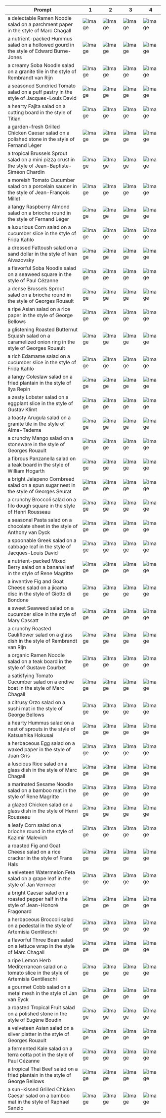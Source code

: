 | Prompt | 1 | 2 | 3 | 4 |
|-|-|-|-|-|
| a delectable Ramen Noodle salad on a parchment paper in the style of Marc Chagall | ![Image](https://salad-benchmark-public-assets.s3.us-east-2.amazonaws.com/sdxl/444e4ba5-b613-4142-86f1-f3e51e71a418-0.jpg) | ![Image](https://salad-benchmark-public-assets.s3.us-east-2.amazonaws.com/sdxl/444e4ba5-b613-4142-86f1-f3e51e71a418-1.jpg) | ![Image](https://salad-benchmark-public-assets.s3.us-east-2.amazonaws.com/sdxl/444e4ba5-b613-4142-86f1-f3e51e71a418-2.jpg) | ![Image](https://salad-benchmark-public-assets.s3.us-east-2.amazonaws.com/sdxl/444e4ba5-b613-4142-86f1-f3e51e71a418-3.jpg) |
| a nutrient-packed Hummus salad on a hollowed gourd in the style of Edward Burne-Jones | ![Image](https://salad-benchmark-public-assets.s3.us-east-2.amazonaws.com/sdxl/e1b6d8e6-678a-4a6d-8928-68127da70397-0.jpg) | ![Image](https://salad-benchmark-public-assets.s3.us-east-2.amazonaws.com/sdxl/e1b6d8e6-678a-4a6d-8928-68127da70397-1.jpg) | ![Image](https://salad-benchmark-public-assets.s3.us-east-2.amazonaws.com/sdxl/e1b6d8e6-678a-4a6d-8928-68127da70397-2.jpg) | ![Image](https://salad-benchmark-public-assets.s3.us-east-2.amazonaws.com/sdxl/e1b6d8e6-678a-4a6d-8928-68127da70397-3.jpg) |
| a creamy Soba Noodle salad on a granite tile in the style of Rembrandt van Rijn | ![Image](https://salad-benchmark-public-assets.s3.us-east-2.amazonaws.com/sdxl/265de737-6911-4b53-a9ce-46f4db322e3f-0.jpg) | ![Image](https://salad-benchmark-public-assets.s3.us-east-2.amazonaws.com/sdxl/265de737-6911-4b53-a9ce-46f4db322e3f-1.jpg) | ![Image](https://salad-benchmark-public-assets.s3.us-east-2.amazonaws.com/sdxl/265de737-6911-4b53-a9ce-46f4db322e3f-2.jpg) | ![Image](https://salad-benchmark-public-assets.s3.us-east-2.amazonaws.com/sdxl/265de737-6911-4b53-a9ce-46f4db322e3f-3.jpg) |
| a seasoned Sundried Tomato salad on a puff pastry in the style of Jacques-Louis David | ![Image](https://salad-benchmark-public-assets.s3.us-east-2.amazonaws.com/sdxl/a477371e-aa4a-4d4a-993b-b3cfa3b10e0d-0.jpg) | ![Image](https://salad-benchmark-public-assets.s3.us-east-2.amazonaws.com/sdxl/a477371e-aa4a-4d4a-993b-b3cfa3b10e0d-1.jpg) | ![Image](https://salad-benchmark-public-assets.s3.us-east-2.amazonaws.com/sdxl/a477371e-aa4a-4d4a-993b-b3cfa3b10e0d-2.jpg) | ![Image](https://salad-benchmark-public-assets.s3.us-east-2.amazonaws.com/sdxl/a477371e-aa4a-4d4a-993b-b3cfa3b10e0d-3.jpg) |
| a hearty Fajita salad on a cutting board in the style of Titian | ![Image](https://salad-benchmark-public-assets.s3.us-east-2.amazonaws.com/sdxl/1982155b-9dfc-42d5-a9d9-57440377ed34-0.jpg) | ![Image](https://salad-benchmark-public-assets.s3.us-east-2.amazonaws.com/sdxl/1982155b-9dfc-42d5-a9d9-57440377ed34-1.jpg) | ![Image](https://salad-benchmark-public-assets.s3.us-east-2.amazonaws.com/sdxl/1982155b-9dfc-42d5-a9d9-57440377ed34-2.jpg) | ![Image](https://salad-benchmark-public-assets.s3.us-east-2.amazonaws.com/sdxl/1982155b-9dfc-42d5-a9d9-57440377ed34-3.jpg) |
| a garden-fresh Grilled Chicken Caesar salad on a polished stone in the style of Fernand Léger | ![Image](https://salad-benchmark-public-assets.s3.us-east-2.amazonaws.com/sdxl/3b6afd54-319b-4a06-be4f-48deda17d361-0.jpg) | ![Image](https://salad-benchmark-public-assets.s3.us-east-2.amazonaws.com/sdxl/3b6afd54-319b-4a06-be4f-48deda17d361-1.jpg) | ![Image](https://salad-benchmark-public-assets.s3.us-east-2.amazonaws.com/sdxl/3b6afd54-319b-4a06-be4f-48deda17d361-2.jpg) | ![Image](https://salad-benchmark-public-assets.s3.us-east-2.amazonaws.com/sdxl/3b6afd54-319b-4a06-be4f-48deda17d361-3.jpg) |
| a tropical Brussels Sprout salad on a mini pizza crust in the style of Jean-Baptiste-Siméon Chardin | ![Image](https://salad-benchmark-public-assets.s3.us-east-2.amazonaws.com/sdxl/9e9a08f6-81d3-4076-9d2b-cbb9df584dc3-0.jpg) | ![Image](https://salad-benchmark-public-assets.s3.us-east-2.amazonaws.com/sdxl/9e9a08f6-81d3-4076-9d2b-cbb9df584dc3-1.jpg) | ![Image](https://salad-benchmark-public-assets.s3.us-east-2.amazonaws.com/sdxl/9e9a08f6-81d3-4076-9d2b-cbb9df584dc3-2.jpg) | ![Image](https://salad-benchmark-public-assets.s3.us-east-2.amazonaws.com/sdxl/9e9a08f6-81d3-4076-9d2b-cbb9df584dc3-3.jpg) |
| a moreish Tomato Cucumber salad on a porcelain saucer in the style of Jean-François Millet | ![Image](https://salad-benchmark-public-assets.s3.us-east-2.amazonaws.com/sdxl/30831d57-999f-4609-9535-ebd356de5cc2-0.jpg) | ![Image](https://salad-benchmark-public-assets.s3.us-east-2.amazonaws.com/sdxl/30831d57-999f-4609-9535-ebd356de5cc2-1.jpg) | ![Image](https://salad-benchmark-public-assets.s3.us-east-2.amazonaws.com/sdxl/30831d57-999f-4609-9535-ebd356de5cc2-2.jpg) | ![Image](https://salad-benchmark-public-assets.s3.us-east-2.amazonaws.com/sdxl/30831d57-999f-4609-9535-ebd356de5cc2-3.jpg) |
| a tangy Raspberry Almond salad on a brioche round in the style of Fernand Léger | ![Image](https://salad-benchmark-public-assets.s3.us-east-2.amazonaws.com/sdxl/65fd83c4-98d4-4210-b2a5-ce908f28389d-0.jpg) | ![Image](https://salad-benchmark-public-assets.s3.us-east-2.amazonaws.com/sdxl/65fd83c4-98d4-4210-b2a5-ce908f28389d-1.jpg) | ![Image](https://salad-benchmark-public-assets.s3.us-east-2.amazonaws.com/sdxl/65fd83c4-98d4-4210-b2a5-ce908f28389d-2.jpg) | ![Image](https://salad-benchmark-public-assets.s3.us-east-2.amazonaws.com/sdxl/65fd83c4-98d4-4210-b2a5-ce908f28389d-3.jpg) |
| a luxurious Corn salad on a cucumber slice in the style of Frida Kahlo | ![Image](https://salad-benchmark-public-assets.s3.us-east-2.amazonaws.com/sdxl/826ce096-ec37-4aba-89fb-1c37ae5f6cdd-0.jpg) | ![Image](https://salad-benchmark-public-assets.s3.us-east-2.amazonaws.com/sdxl/826ce096-ec37-4aba-89fb-1c37ae5f6cdd-1.jpg) | ![Image](https://salad-benchmark-public-assets.s3.us-east-2.amazonaws.com/sdxl/826ce096-ec37-4aba-89fb-1c37ae5f6cdd-2.jpg) | ![Image](https://salad-benchmark-public-assets.s3.us-east-2.amazonaws.com/sdxl/826ce096-ec37-4aba-89fb-1c37ae5f6cdd-3.jpg) |
| a dressed Fattoush salad on a sand dollar in the style of Ivan Aivazovsky | ![Image](https://salad-benchmark-public-assets.s3.us-east-2.amazonaws.com/sdxl/cc48e003-baed-4394-961b-6bc5cbb52a51-0.jpg) | ![Image](https://salad-benchmark-public-assets.s3.us-east-2.amazonaws.com/sdxl/cc48e003-baed-4394-961b-6bc5cbb52a51-1.jpg) | ![Image](https://salad-benchmark-public-assets.s3.us-east-2.amazonaws.com/sdxl/cc48e003-baed-4394-961b-6bc5cbb52a51-2.jpg) | ![Image](https://salad-benchmark-public-assets.s3.us-east-2.amazonaws.com/sdxl/cc48e003-baed-4394-961b-6bc5cbb52a51-3.jpg) |
| a flavorful Soba Noodle salad on a seaweed square in the style of Paul Cézanne | ![Image](https://salad-benchmark-public-assets.s3.us-east-2.amazonaws.com/sdxl/a1115edd-77f4-4773-b230-626b261317d1-0.jpg) | ![Image](https://salad-benchmark-public-assets.s3.us-east-2.amazonaws.com/sdxl/a1115edd-77f4-4773-b230-626b261317d1-1.jpg) | ![Image](https://salad-benchmark-public-assets.s3.us-east-2.amazonaws.com/sdxl/a1115edd-77f4-4773-b230-626b261317d1-2.jpg) | ![Image](https://salad-benchmark-public-assets.s3.us-east-2.amazonaws.com/sdxl/a1115edd-77f4-4773-b230-626b261317d1-3.jpg) |
| a dense Brussels Sprout salad on a brioche round in the style of Georges Rouault | ![Image](https://salad-benchmark-public-assets.s3.us-east-2.amazonaws.com/sdxl/4d6d3d85-8f9e-42ee-ac8e-891188826b8b-0.jpg) | ![Image](https://salad-benchmark-public-assets.s3.us-east-2.amazonaws.com/sdxl/4d6d3d85-8f9e-42ee-ac8e-891188826b8b-1.jpg) | ![Image](https://salad-benchmark-public-assets.s3.us-east-2.amazonaws.com/sdxl/4d6d3d85-8f9e-42ee-ac8e-891188826b8b-2.jpg) | ![Image](https://salad-benchmark-public-assets.s3.us-east-2.amazonaws.com/sdxl/4d6d3d85-8f9e-42ee-ac8e-891188826b8b-3.jpg) |
| a ripe Asian salad on a rice paper in the style of George Bellows | ![Image](https://salad-benchmark-public-assets.s3.us-east-2.amazonaws.com/sdxl/132df61d-943f-4239-b9a1-bf44906dcbe4-0.jpg) | ![Image](https://salad-benchmark-public-assets.s3.us-east-2.amazonaws.com/sdxl/132df61d-943f-4239-b9a1-bf44906dcbe4-1.jpg) | ![Image](https://salad-benchmark-public-assets.s3.us-east-2.amazonaws.com/sdxl/132df61d-943f-4239-b9a1-bf44906dcbe4-2.jpg) | ![Image](https://salad-benchmark-public-assets.s3.us-east-2.amazonaws.com/sdxl/132df61d-943f-4239-b9a1-bf44906dcbe4-3.jpg) |
| a glistening Roasted Butternut Squash salad on a caramelized onion ring in the style of Georges Rouault | ![Image](https://salad-benchmark-public-assets.s3.us-east-2.amazonaws.com/sdxl/fd6c380f-e33f-4532-bd52-e6d482eb18b3-0.jpg) | ![Image](https://salad-benchmark-public-assets.s3.us-east-2.amazonaws.com/sdxl/fd6c380f-e33f-4532-bd52-e6d482eb18b3-1.jpg) | ![Image](https://salad-benchmark-public-assets.s3.us-east-2.amazonaws.com/sdxl/fd6c380f-e33f-4532-bd52-e6d482eb18b3-2.jpg) | ![Image](https://salad-benchmark-public-assets.s3.us-east-2.amazonaws.com/sdxl/fd6c380f-e33f-4532-bd52-e6d482eb18b3-3.jpg) |
| a rich Edamame salad on a cucumber slice in the style of Frida Kahlo | ![Image](https://salad-benchmark-public-assets.s3.us-east-2.amazonaws.com/sdxl/40db9fbd-7977-4ada-8cde-cf6c450b8d2f-0.jpg) | ![Image](https://salad-benchmark-public-assets.s3.us-east-2.amazonaws.com/sdxl/40db9fbd-7977-4ada-8cde-cf6c450b8d2f-1.jpg) | ![Image](https://salad-benchmark-public-assets.s3.us-east-2.amazonaws.com/sdxl/40db9fbd-7977-4ada-8cde-cf6c450b8d2f-2.jpg) | ![Image](https://salad-benchmark-public-assets.s3.us-east-2.amazonaws.com/sdxl/40db9fbd-7977-4ada-8cde-cf6c450b8d2f-3.jpg) |
| a tangy Coleslaw salad on a fried plantain in the style of Ilya Repin | ![Image](https://salad-benchmark-public-assets.s3.us-east-2.amazonaws.com/sdxl/00451af0-9f0e-40bb-8c53-64013cc1d293-0.jpg) | ![Image](https://salad-benchmark-public-assets.s3.us-east-2.amazonaws.com/sdxl/00451af0-9f0e-40bb-8c53-64013cc1d293-1.jpg) | ![Image](https://salad-benchmark-public-assets.s3.us-east-2.amazonaws.com/sdxl/00451af0-9f0e-40bb-8c53-64013cc1d293-2.jpg) | ![Image](https://salad-benchmark-public-assets.s3.us-east-2.amazonaws.com/sdxl/00451af0-9f0e-40bb-8c53-64013cc1d293-3.jpg) |
| a zesty Lobster salad on a eggplant slice in the style of Gustav Klimt | ![Image](https://salad-benchmark-public-assets.s3.us-east-2.amazonaws.com/sdxl/962069b9-b9c7-4447-bba9-8b966dee8cfa-0.jpg) | ![Image](https://salad-benchmark-public-assets.s3.us-east-2.amazonaws.com/sdxl/962069b9-b9c7-4447-bba9-8b966dee8cfa-1.jpg) | ![Image](https://salad-benchmark-public-assets.s3.us-east-2.amazonaws.com/sdxl/962069b9-b9c7-4447-bba9-8b966dee8cfa-2.jpg) | ![Image](https://salad-benchmark-public-assets.s3.us-east-2.amazonaws.com/sdxl/962069b9-b9c7-4447-bba9-8b966dee8cfa-3.jpg) |
| a toasty Arugula salad on a granite tile in the style of Alma-Tadema | ![Image](https://salad-benchmark-public-assets.s3.us-east-2.amazonaws.com/sdxl/09f09ebd-53e7-45fb-8f2c-9c77bb7227a2-0.jpg) | ![Image](https://salad-benchmark-public-assets.s3.us-east-2.amazonaws.com/sdxl/09f09ebd-53e7-45fb-8f2c-9c77bb7227a2-1.jpg) | ![Image](https://salad-benchmark-public-assets.s3.us-east-2.amazonaws.com/sdxl/09f09ebd-53e7-45fb-8f2c-9c77bb7227a2-2.jpg) | ![Image](https://salad-benchmark-public-assets.s3.us-east-2.amazonaws.com/sdxl/09f09ebd-53e7-45fb-8f2c-9c77bb7227a2-3.jpg) |
| a crunchy Mango salad on a stoneware in the style of Georges Rouault | ![Image](https://salad-benchmark-public-assets.s3.us-east-2.amazonaws.com/sdxl/1a9e90a1-a9c5-47ab-941e-8b23239aa21c-0.jpg) | ![Image](https://salad-benchmark-public-assets.s3.us-east-2.amazonaws.com/sdxl/1a9e90a1-a9c5-47ab-941e-8b23239aa21c-1.jpg) | ![Image](https://salad-benchmark-public-assets.s3.us-east-2.amazonaws.com/sdxl/1a9e90a1-a9c5-47ab-941e-8b23239aa21c-2.jpg) | ![Image](https://salad-benchmark-public-assets.s3.us-east-2.amazonaws.com/sdxl/1a9e90a1-a9c5-47ab-941e-8b23239aa21c-3.jpg) |
| a fibrous Panzanella salad on a teak board in the style of William Hogarth | ![Image](https://salad-benchmark-public-assets.s3.us-east-2.amazonaws.com/sdxl/1dbfb30d-736b-4a98-825d-51d7fbae91aa-0.jpg) | ![Image](https://salad-benchmark-public-assets.s3.us-east-2.amazonaws.com/sdxl/1dbfb30d-736b-4a98-825d-51d7fbae91aa-1.jpg) | ![Image](https://salad-benchmark-public-assets.s3.us-east-2.amazonaws.com/sdxl/1dbfb30d-736b-4a98-825d-51d7fbae91aa-2.jpg) | ![Image](https://salad-benchmark-public-assets.s3.us-east-2.amazonaws.com/sdxl/1dbfb30d-736b-4a98-825d-51d7fbae91aa-3.jpg) |
| a bright Jalapeno Cornbread salad on a spun sugar nest in the style of Georges Seurat | ![Image](https://salad-benchmark-public-assets.s3.us-east-2.amazonaws.com/sdxl/e39a7e59-839e-4abf-9d9f-5fa19977f5c9-0.jpg) | ![Image](https://salad-benchmark-public-assets.s3.us-east-2.amazonaws.com/sdxl/e39a7e59-839e-4abf-9d9f-5fa19977f5c9-1.jpg) | ![Image](https://salad-benchmark-public-assets.s3.us-east-2.amazonaws.com/sdxl/e39a7e59-839e-4abf-9d9f-5fa19977f5c9-2.jpg) | ![Image](https://salad-benchmark-public-assets.s3.us-east-2.amazonaws.com/sdxl/e39a7e59-839e-4abf-9d9f-5fa19977f5c9-3.jpg) |
| a crunchy Broccoli salad on a filo dough square in the style of Henri Rousseau | ![Image](https://salad-benchmark-public-assets.s3.us-east-2.amazonaws.com/sdxl/f8d6d3c7-8b8e-4daa-8095-3639a2b60257-0.jpg) | ![Image](https://salad-benchmark-public-assets.s3.us-east-2.amazonaws.com/sdxl/f8d6d3c7-8b8e-4daa-8095-3639a2b60257-1.jpg) | ![Image](https://salad-benchmark-public-assets.s3.us-east-2.amazonaws.com/sdxl/f8d6d3c7-8b8e-4daa-8095-3639a2b60257-2.jpg) | ![Image](https://salad-benchmark-public-assets.s3.us-east-2.amazonaws.com/sdxl/f8d6d3c7-8b8e-4daa-8095-3639a2b60257-3.jpg) |
| a seasonal Pasta salad on a chocolate sheet in the style of Anthony van Dyck | ![Image](https://salad-benchmark-public-assets.s3.us-east-2.amazonaws.com/sdxl/bb481a9e-170b-44d6-8b3d-18cff3b5bb43-0.jpg) | ![Image](https://salad-benchmark-public-assets.s3.us-east-2.amazonaws.com/sdxl/bb481a9e-170b-44d6-8b3d-18cff3b5bb43-1.jpg) | ![Image](https://salad-benchmark-public-assets.s3.us-east-2.amazonaws.com/sdxl/bb481a9e-170b-44d6-8b3d-18cff3b5bb43-2.jpg) | ![Image](https://salad-benchmark-public-assets.s3.us-east-2.amazonaws.com/sdxl/bb481a9e-170b-44d6-8b3d-18cff3b5bb43-3.jpg) |
| a spoonable Greek salad on a cabbage leaf in the style of Jacques-Louis David | ![Image](https://salad-benchmark-public-assets.s3.us-east-2.amazonaws.com/sdxl/741ffb08-6899-49d7-9bf9-1c5644dd73c5-0.jpg) | ![Image](https://salad-benchmark-public-assets.s3.us-east-2.amazonaws.com/sdxl/741ffb08-6899-49d7-9bf9-1c5644dd73c5-1.jpg) | ![Image](https://salad-benchmark-public-assets.s3.us-east-2.amazonaws.com/sdxl/741ffb08-6899-49d7-9bf9-1c5644dd73c5-2.jpg) | ![Image](https://salad-benchmark-public-assets.s3.us-east-2.amazonaws.com/sdxl/741ffb08-6899-49d7-9bf9-1c5644dd73c5-3.jpg) |
| a nutrient-packed Mixed Berry salad on a banana leaf in the style of Rene Magritte | ![Image](https://salad-benchmark-public-assets.s3.us-east-2.amazonaws.com/sdxl/acba9c39-8978-4f93-9403-5adbbde80bf7-0.jpg) | ![Image](https://salad-benchmark-public-assets.s3.us-east-2.amazonaws.com/sdxl/acba9c39-8978-4f93-9403-5adbbde80bf7-1.jpg) | ![Image](https://salad-benchmark-public-assets.s3.us-east-2.amazonaws.com/sdxl/acba9c39-8978-4f93-9403-5adbbde80bf7-2.jpg) | ![Image](https://salad-benchmark-public-assets.s3.us-east-2.amazonaws.com/sdxl/acba9c39-8978-4f93-9403-5adbbde80bf7-3.jpg) |
| a inventive Fig and Goat Cheese salad on a jicama disc in the style of Giotto di Bondone | ![Image](https://salad-benchmark-public-assets.s3.us-east-2.amazonaws.com/sdxl/5402a830-eee4-47b4-b062-7250de07a580-0.jpg) | ![Image](https://salad-benchmark-public-assets.s3.us-east-2.amazonaws.com/sdxl/5402a830-eee4-47b4-b062-7250de07a580-1.jpg) | ![Image](https://salad-benchmark-public-assets.s3.us-east-2.amazonaws.com/sdxl/5402a830-eee4-47b4-b062-7250de07a580-2.jpg) | ![Image](https://salad-benchmark-public-assets.s3.us-east-2.amazonaws.com/sdxl/5402a830-eee4-47b4-b062-7250de07a580-3.jpg) |
| a sweet Seaweed salad on a cucumber slice in the style of Mary Cassatt | ![Image](https://salad-benchmark-public-assets.s3.us-east-2.amazonaws.com/sdxl/27d242c7-8d98-4c7e-9dbe-c8247018cac4-0.jpg) | ![Image](https://salad-benchmark-public-assets.s3.us-east-2.amazonaws.com/sdxl/27d242c7-8d98-4c7e-9dbe-c8247018cac4-1.jpg) | ![Image](https://salad-benchmark-public-assets.s3.us-east-2.amazonaws.com/sdxl/27d242c7-8d98-4c7e-9dbe-c8247018cac4-2.jpg) | ![Image](https://salad-benchmark-public-assets.s3.us-east-2.amazonaws.com/sdxl/27d242c7-8d98-4c7e-9dbe-c8247018cac4-3.jpg) |
| a crunchy Roasted Cauliflower salad on a glass dish in the style of Rembrandt van Rijn | ![Image](https://salad-benchmark-public-assets.s3.us-east-2.amazonaws.com/sdxl/3a4077ae-b8c8-4b87-a2c1-c3ef4fadbace-0.jpg) | ![Image](https://salad-benchmark-public-assets.s3.us-east-2.amazonaws.com/sdxl/3a4077ae-b8c8-4b87-a2c1-c3ef4fadbace-1.jpg) | ![Image](https://salad-benchmark-public-assets.s3.us-east-2.amazonaws.com/sdxl/3a4077ae-b8c8-4b87-a2c1-c3ef4fadbace-2.jpg) | ![Image](https://salad-benchmark-public-assets.s3.us-east-2.amazonaws.com/sdxl/3a4077ae-b8c8-4b87-a2c1-c3ef4fadbace-3.jpg) |
| a organic Ramen Noodle salad on a teak board in the style of Gustave Courbet | ![Image](https://salad-benchmark-public-assets.s3.us-east-2.amazonaws.com/sdxl/71c470f6-4abf-48b2-8003-ae86c529d7d0-0.jpg) | ![Image](https://salad-benchmark-public-assets.s3.us-east-2.amazonaws.com/sdxl/71c470f6-4abf-48b2-8003-ae86c529d7d0-1.jpg) | ![Image](https://salad-benchmark-public-assets.s3.us-east-2.amazonaws.com/sdxl/71c470f6-4abf-48b2-8003-ae86c529d7d0-2.jpg) | ![Image](https://salad-benchmark-public-assets.s3.us-east-2.amazonaws.com/sdxl/71c470f6-4abf-48b2-8003-ae86c529d7d0-3.jpg) |
| a satisfying Tomato Cucumber salad on a endive boat in the style of Marc Chagall | ![Image](https://salad-benchmark-public-assets.s3.us-east-2.amazonaws.com/sdxl/8aafef86-8dae-4e14-9dc5-62d3e94cbf40-0.jpg) | ![Image](https://salad-benchmark-public-assets.s3.us-east-2.amazonaws.com/sdxl/8aafef86-8dae-4e14-9dc5-62d3e94cbf40-1.jpg) | ![Image](https://salad-benchmark-public-assets.s3.us-east-2.amazonaws.com/sdxl/8aafef86-8dae-4e14-9dc5-62d3e94cbf40-2.jpg) | ![Image](https://salad-benchmark-public-assets.s3.us-east-2.amazonaws.com/sdxl/8aafef86-8dae-4e14-9dc5-62d3e94cbf40-3.jpg) |
| a citrusy Orzo salad on a sushi mat in the style of George Bellows | ![Image](https://salad-benchmark-public-assets.s3.us-east-2.amazonaws.com/sdxl/9712f5db-d5de-42e8-a9e3-109907e8f6e4-0.jpg) | ![Image](https://salad-benchmark-public-assets.s3.us-east-2.amazonaws.com/sdxl/9712f5db-d5de-42e8-a9e3-109907e8f6e4-1.jpg) | ![Image](https://salad-benchmark-public-assets.s3.us-east-2.amazonaws.com/sdxl/9712f5db-d5de-42e8-a9e3-109907e8f6e4-2.jpg) | ![Image](https://salad-benchmark-public-assets.s3.us-east-2.amazonaws.com/sdxl/9712f5db-d5de-42e8-a9e3-109907e8f6e4-3.jpg) |
| a hearty Hummus salad on a nest of sprouts in the style of Katsushika Hokusai | ![Image](https://salad-benchmark-public-assets.s3.us-east-2.amazonaws.com/sdxl/79cc1421-827e-4ecd-81ca-b9628da36fd8-0.jpg) | ![Image](https://salad-benchmark-public-assets.s3.us-east-2.amazonaws.com/sdxl/79cc1421-827e-4ecd-81ca-b9628da36fd8-1.jpg) | ![Image](https://salad-benchmark-public-assets.s3.us-east-2.amazonaws.com/sdxl/79cc1421-827e-4ecd-81ca-b9628da36fd8-2.jpg) | ![Image](https://salad-benchmark-public-assets.s3.us-east-2.amazonaws.com/sdxl/79cc1421-827e-4ecd-81ca-b9628da36fd8-3.jpg) |
| a herbaceous Egg salad on a waxed paper in the style of Juan Gris | ![Image](https://salad-benchmark-public-assets.s3.us-east-2.amazonaws.com/sdxl/019b0da5-1558-4397-a707-88c8590fefc5-0.jpg) | ![Image](https://salad-benchmark-public-assets.s3.us-east-2.amazonaws.com/sdxl/019b0da5-1558-4397-a707-88c8590fefc5-1.jpg) | ![Image](https://salad-benchmark-public-assets.s3.us-east-2.amazonaws.com/sdxl/019b0da5-1558-4397-a707-88c8590fefc5-2.jpg) | ![Image](https://salad-benchmark-public-assets.s3.us-east-2.amazonaws.com/sdxl/019b0da5-1558-4397-a707-88c8590fefc5-3.jpg) |
| a luscious Rice salad on a glass dish in the style of Marc Chagall | ![Image](https://salad-benchmark-public-assets.s3.us-east-2.amazonaws.com/sdxl/33f1e2c2-fe72-4659-86aa-d0c946d8a92a-0.jpg) | ![Image](https://salad-benchmark-public-assets.s3.us-east-2.amazonaws.com/sdxl/33f1e2c2-fe72-4659-86aa-d0c946d8a92a-1.jpg) | ![Image](https://salad-benchmark-public-assets.s3.us-east-2.amazonaws.com/sdxl/33f1e2c2-fe72-4659-86aa-d0c946d8a92a-2.jpg) | ![Image](https://salad-benchmark-public-assets.s3.us-east-2.amazonaws.com/sdxl/33f1e2c2-fe72-4659-86aa-d0c946d8a92a-3.jpg) |
| a marinated Sesame Noodle salad on a bamboo mat in the style of Rene Magritte | ![Image](https://salad-benchmark-public-assets.s3.us-east-2.amazonaws.com/sdxl/a1224a87-c5dd-488b-ba1f-94ca80452558-0.jpg) | ![Image](https://salad-benchmark-public-assets.s3.us-east-2.amazonaws.com/sdxl/a1224a87-c5dd-488b-ba1f-94ca80452558-1.jpg) | ![Image](https://salad-benchmark-public-assets.s3.us-east-2.amazonaws.com/sdxl/a1224a87-c5dd-488b-ba1f-94ca80452558-2.jpg) | ![Image](https://salad-benchmark-public-assets.s3.us-east-2.amazonaws.com/sdxl/a1224a87-c5dd-488b-ba1f-94ca80452558-3.jpg) |
| a glazed Chicken salad on a glass dish in the style of Henri Rousseau | ![Image](https://salad-benchmark-public-assets.s3.us-east-2.amazonaws.com/sdxl/f33985ae-52ca-4714-b913-f1e3f5870190-0.jpg) | ![Image](https://salad-benchmark-public-assets.s3.us-east-2.amazonaws.com/sdxl/f33985ae-52ca-4714-b913-f1e3f5870190-1.jpg) | ![Image](https://salad-benchmark-public-assets.s3.us-east-2.amazonaws.com/sdxl/f33985ae-52ca-4714-b913-f1e3f5870190-2.jpg) | ![Image](https://salad-benchmark-public-assets.s3.us-east-2.amazonaws.com/sdxl/f33985ae-52ca-4714-b913-f1e3f5870190-3.jpg) |
| a leafy Corn salad on a brioche round in the style of Kazimir Malevich | ![Image](https://salad-benchmark-public-assets.s3.us-east-2.amazonaws.com/sdxl/bea61895-341d-4b1d-985d-8e4fc9a85eb5-0.jpg) | ![Image](https://salad-benchmark-public-assets.s3.us-east-2.amazonaws.com/sdxl/bea61895-341d-4b1d-985d-8e4fc9a85eb5-1.jpg) | ![Image](https://salad-benchmark-public-assets.s3.us-east-2.amazonaws.com/sdxl/bea61895-341d-4b1d-985d-8e4fc9a85eb5-2.jpg) | ![Image](https://salad-benchmark-public-assets.s3.us-east-2.amazonaws.com/sdxl/bea61895-341d-4b1d-985d-8e4fc9a85eb5-3.jpg) |
| a roasted Fig and Goat Cheese salad on a rice cracker in the style of Frans Hals | ![Image](https://salad-benchmark-public-assets.s3.us-east-2.amazonaws.com/sdxl/5b618e7d-2cea-460c-a5cf-79fd2595b028-0.jpg) | ![Image](https://salad-benchmark-public-assets.s3.us-east-2.amazonaws.com/sdxl/5b618e7d-2cea-460c-a5cf-79fd2595b028-1.jpg) | ![Image](https://salad-benchmark-public-assets.s3.us-east-2.amazonaws.com/sdxl/5b618e7d-2cea-460c-a5cf-79fd2595b028-2.jpg) | ![Image](https://salad-benchmark-public-assets.s3.us-east-2.amazonaws.com/sdxl/5b618e7d-2cea-460c-a5cf-79fd2595b028-3.jpg) |
| a velveteen Watermelon Feta salad on a grape leaf in the style of Jan Vermeer | ![Image](https://salad-benchmark-public-assets.s3.us-east-2.amazonaws.com/sdxl/b9e3a17b-5602-4871-9923-8ec0e49fb83d-0.jpg) | ![Image](https://salad-benchmark-public-assets.s3.us-east-2.amazonaws.com/sdxl/b9e3a17b-5602-4871-9923-8ec0e49fb83d-1.jpg) | ![Image](https://salad-benchmark-public-assets.s3.us-east-2.amazonaws.com/sdxl/b9e3a17b-5602-4871-9923-8ec0e49fb83d-2.jpg) | ![Image](https://salad-benchmark-public-assets.s3.us-east-2.amazonaws.com/sdxl/b9e3a17b-5602-4871-9923-8ec0e49fb83d-3.jpg) |
| a bright Caesar salad on a roasted pepper half in the style of Jean-Honoré Fragonard | ![Image](https://salad-benchmark-public-assets.s3.us-east-2.amazonaws.com/sdxl/3c952051-8463-47e4-966a-ea340b51311e-0.jpg) | ![Image](https://salad-benchmark-public-assets.s3.us-east-2.amazonaws.com/sdxl/3c952051-8463-47e4-966a-ea340b51311e-1.jpg) | ![Image](https://salad-benchmark-public-assets.s3.us-east-2.amazonaws.com/sdxl/3c952051-8463-47e4-966a-ea340b51311e-2.jpg) | ![Image](https://salad-benchmark-public-assets.s3.us-east-2.amazonaws.com/sdxl/3c952051-8463-47e4-966a-ea340b51311e-3.jpg) |
| a herbaceous Broccoli salad on a pedestal in the style of Artemisia Gentileschi | ![Image](https://salad-benchmark-public-assets.s3.us-east-2.amazonaws.com/sdxl/ac96f205-e35f-4b00-8977-51e8528256e7-0.jpg) | ![Image](https://salad-benchmark-public-assets.s3.us-east-2.amazonaws.com/sdxl/ac96f205-e35f-4b00-8977-51e8528256e7-1.jpg) | ![Image](https://salad-benchmark-public-assets.s3.us-east-2.amazonaws.com/sdxl/ac96f205-e35f-4b00-8977-51e8528256e7-2.jpg) | ![Image](https://salad-benchmark-public-assets.s3.us-east-2.amazonaws.com/sdxl/ac96f205-e35f-4b00-8977-51e8528256e7-3.jpg) |
| a flavorful Three Bean salad on a lettuce wrap in the style of Marc Chagall | ![Image](https://salad-benchmark-public-assets.s3.us-east-2.amazonaws.com/sdxl/885dbb59-6da1-49ab-b946-a085a1365520-0.jpg) | ![Image](https://salad-benchmark-public-assets.s3.us-east-2.amazonaws.com/sdxl/885dbb59-6da1-49ab-b946-a085a1365520-1.jpg) | ![Image](https://salad-benchmark-public-assets.s3.us-east-2.amazonaws.com/sdxl/885dbb59-6da1-49ab-b946-a085a1365520-2.jpg) | ![Image](https://salad-benchmark-public-assets.s3.us-east-2.amazonaws.com/sdxl/885dbb59-6da1-49ab-b946-a085a1365520-3.jpg) |
| a ripe Lemon Herb Mediterranean salad on a tomato slice in the style of Artemisia Gentileschi | ![Image](https://salad-benchmark-public-assets.s3.us-east-2.amazonaws.com/sdxl/5c412771-c78b-440c-9fde-6bbcf20ead1f-0.jpg) | ![Image](https://salad-benchmark-public-assets.s3.us-east-2.amazonaws.com/sdxl/5c412771-c78b-440c-9fde-6bbcf20ead1f-1.jpg) | ![Image](https://salad-benchmark-public-assets.s3.us-east-2.amazonaws.com/sdxl/5c412771-c78b-440c-9fde-6bbcf20ead1f-2.jpg) | ![Image](https://salad-benchmark-public-assets.s3.us-east-2.amazonaws.com/sdxl/5c412771-c78b-440c-9fde-6bbcf20ead1f-3.jpg) |
| a gourmet Cobb salad on a metal mesh in the style of Jan van Eyck | ![Image](https://salad-benchmark-public-assets.s3.us-east-2.amazonaws.com/sdxl/4a2e563f-9d19-497d-a5dc-2c1549fed51e-0.jpg) | ![Image](https://salad-benchmark-public-assets.s3.us-east-2.amazonaws.com/sdxl/4a2e563f-9d19-497d-a5dc-2c1549fed51e-1.jpg) | ![Image](https://salad-benchmark-public-assets.s3.us-east-2.amazonaws.com/sdxl/4a2e563f-9d19-497d-a5dc-2c1549fed51e-2.jpg) | ![Image](https://salad-benchmark-public-assets.s3.us-east-2.amazonaws.com/sdxl/4a2e563f-9d19-497d-a5dc-2c1549fed51e-3.jpg) |
| a roasted Tropical Fruit salad on a polished stone in the style of Eugène Boudin | ![Image](https://salad-benchmark-public-assets.s3.us-east-2.amazonaws.com/sdxl/633d277f-f965-47a6-942d-6acb6a212170-0.jpg) | ![Image](https://salad-benchmark-public-assets.s3.us-east-2.amazonaws.com/sdxl/633d277f-f965-47a6-942d-6acb6a212170-1.jpg) | ![Image](https://salad-benchmark-public-assets.s3.us-east-2.amazonaws.com/sdxl/633d277f-f965-47a6-942d-6acb6a212170-2.jpg) | ![Image](https://salad-benchmark-public-assets.s3.us-east-2.amazonaws.com/sdxl/633d277f-f965-47a6-942d-6acb6a212170-3.jpg) |
| a velveteen Asian salad on a silver platter in the style of Georges Rouault | ![Image](https://salad-benchmark-public-assets.s3.us-east-2.amazonaws.com/sdxl/3597e0ed-2e8a-423f-91cb-03007026c8a0-0.jpg) | ![Image](https://salad-benchmark-public-assets.s3.us-east-2.amazonaws.com/sdxl/3597e0ed-2e8a-423f-91cb-03007026c8a0-1.jpg) | ![Image](https://salad-benchmark-public-assets.s3.us-east-2.amazonaws.com/sdxl/3597e0ed-2e8a-423f-91cb-03007026c8a0-2.jpg) | ![Image](https://salad-benchmark-public-assets.s3.us-east-2.amazonaws.com/sdxl/3597e0ed-2e8a-423f-91cb-03007026c8a0-3.jpg) |
| a fermented Kale salad on a terra cotta pot in the style of Paul Cézanne | ![Image](https://salad-benchmark-public-assets.s3.us-east-2.amazonaws.com/sdxl/b6a4afee-0141-479a-af76-3c4530a59ea8-0.jpg) | ![Image](https://salad-benchmark-public-assets.s3.us-east-2.amazonaws.com/sdxl/b6a4afee-0141-479a-af76-3c4530a59ea8-1.jpg) | ![Image](https://salad-benchmark-public-assets.s3.us-east-2.amazonaws.com/sdxl/b6a4afee-0141-479a-af76-3c4530a59ea8-2.jpg) | ![Image](https://salad-benchmark-public-assets.s3.us-east-2.amazonaws.com/sdxl/b6a4afee-0141-479a-af76-3c4530a59ea8-3.jpg) |
| a tropical Thai Beef salad on a fried plantain in the style of George Bellows | ![Image](https://salad-benchmark-public-assets.s3.us-east-2.amazonaws.com/sdxl/9b0a8a7c-3bab-4aab-8313-503bcce46707-0.jpg) | ![Image](https://salad-benchmark-public-assets.s3.us-east-2.amazonaws.com/sdxl/9b0a8a7c-3bab-4aab-8313-503bcce46707-1.jpg) | ![Image](https://salad-benchmark-public-assets.s3.us-east-2.amazonaws.com/sdxl/9b0a8a7c-3bab-4aab-8313-503bcce46707-2.jpg) | ![Image](https://salad-benchmark-public-assets.s3.us-east-2.amazonaws.com/sdxl/9b0a8a7c-3bab-4aab-8313-503bcce46707-3.jpg) |
| a sun-kissed Grilled Chicken Caesar salad on a bamboo mat in the style of Raphael Sanzio | ![Image](https://salad-benchmark-public-assets.s3.us-east-2.amazonaws.com/sdxl/25673773-fb4d-4f69-9969-c24c82a92216-0.jpg) | ![Image](https://salad-benchmark-public-assets.s3.us-east-2.amazonaws.com/sdxl/25673773-fb4d-4f69-9969-c24c82a92216-1.jpg) | ![Image](https://salad-benchmark-public-assets.s3.us-east-2.amazonaws.com/sdxl/25673773-fb4d-4f69-9969-c24c82a92216-2.jpg) | ![Image](https://salad-benchmark-public-assets.s3.us-east-2.amazonaws.com/sdxl/25673773-fb4d-4f69-9969-c24c82a92216-3.jpg) |
